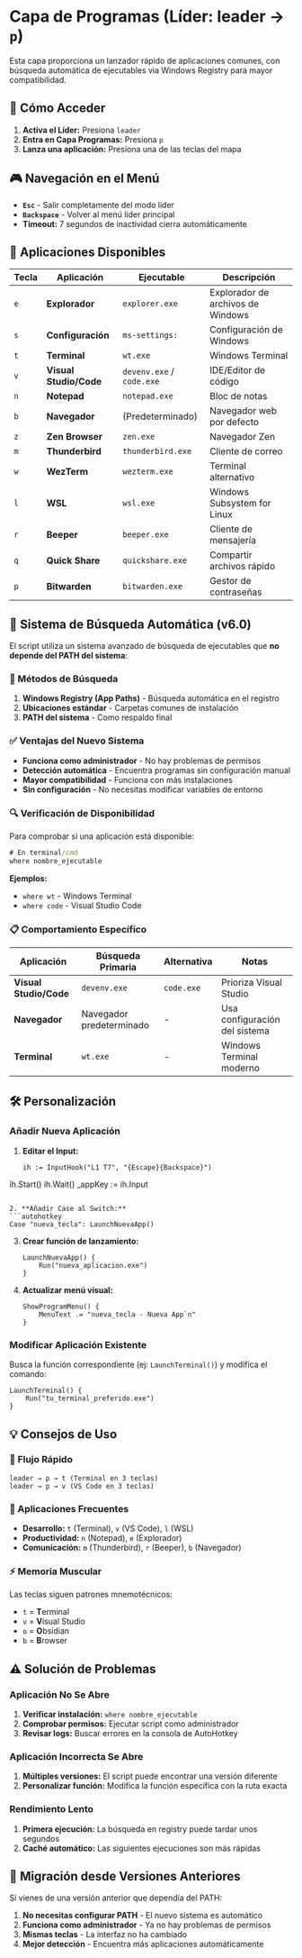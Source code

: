 # Capa de Programas (Líder: leader → `p`)

Esta capa proporciona un lanzador rápido de aplicaciones comunes, con búsqueda automática de ejecutables via Windows Registry para mayor compatibilidad.

## 🎯 Cómo Acceder

1. **Activa el Líder:** Presiona `leader`
2. **Entra en Capa Programas:** Presiona `p`
3. **Lanza una aplicación:** Presiona una de las teclas del mapa

## 🎮 Navegación en el Menú

- **`Esc`** - Salir completamente del modo líder
- **`Backspace`** - Volver al menú líder principal
- **Timeout:** 7 segundos de inactividad cierra automáticamente

## 🚀 Aplicaciones Disponibles

| Tecla | Aplicación | Ejecutable | Descripción |
|-------|------------|------------|-------------|
| `e` | **Explorador** | `explorer.exe` | Explorador de archivos de Windows |
| `s` | **Configuración** | `ms-settings:` | Configuración de Windows |
| `t` | **Terminal** | `wt.exe` | Windows Terminal |
| `v` | **Visual Studio/Code** | `devenv.exe` / `code.exe` | IDE/Editor de código |
| `n` | **Notepad** | `notepad.exe` | Bloc de notas |
| `b` | **Navegador** | (Predeterminado) | Navegador web por defecto |
| `z` | **Zen Browser** | `zen.exe` | Navegador Zen |
| `m` | **Thunderbird** | `thunderbird.exe` | Cliente de correo |
| `w` | **WezTerm** | `wezterm.exe` | Terminal alternativo |
| `l` | **WSL** | `wsl.exe` | Windows Subsystem for Linux |
| `r` | **Beeper** | `beeper.exe` | Cliente de mensajería |
| `q` | **Quick Share** | `quickshare.exe` | Compartir archivos rápido |
| `p` | **Bitwarden** | `bitwarden.exe` | Gestor de contraseñas |

## 🔧 Sistema de Búsqueda Automática (v6.0)

El script utiliza un sistema avanzado de búsqueda de ejecutables que **no depende del PATH del sistema**:

### 🎯 Métodos de Búsqueda
1. **Windows Registry (App Paths)** - Búsqueda automática en el registro
2. **Ubicaciones estándar** - Carpetas comunes de instalación
3. **PATH del sistema** - Como respaldo final

### ✅ Ventajas del Nuevo Sistema
- **Funciona como administrador** - No hay problemas de permisos
- **Detección automática** - Encuentra programas sin configuración manual
- **Mayor compatibilidad** - Funciona con más instalaciones
- **Sin configuración** - No necesitas modificar variables de entorno

### 🔍 Verificación de Disponibilidad

Para comprobar si una aplicación está disponible:

```cmd
# En terminal/cmd
where nombre_ejecutable
```

**Ejemplos:**
- `where wt` - Windows Terminal
- `where code` - Visual Studio Code

### 📋 Comportamiento Específico

| Aplicación | Búsqueda Primaria | Alternativa | Notas |
|------------|-------------------|-------------|--------|
| **Visual Studio/Code** | `devenv.exe` | `code.exe` | Prioriza Visual Studio |
| **Navegador** | Navegador predeterminado | - | Usa configuración del sistema |
| **Terminal** | `wt.exe` | - | Windows Terminal moderno |

## 🛠️ Personalización

### Añadir Nueva Aplicación

1. **Editar el Input:**
   ```autohotkey
   ih := InputHook("L1 T7", "{Escape}{Backspace}")
ih.Start()
ih.Wait()
_appKey := ih.Input
   ```

2. **Añadir Case al Switch:**
   ```autohotkey
   Case "nueva_tecla": LaunchNuevaApp()
   ```

3. **Crear función de lanzamiento:**
   ```autohotkey
   LaunchNuevaApp() {
       Run("nueva_aplicacion.exe")
   }
   ```

4. **Actualizar menú visual:**
   ```autohotkey
   ShowProgramMenu() {
       MenuText .= "nueva_tecla - Nueva App`n"
   }
   ```

### Modificar Aplicación Existente

Busca la función correspondiente (ej: `LaunchTerminal()`) y modifica el comando:

```autohotkey
LaunchTerminal() {
    Run("tu_terminal_preferido.exe")
}
```

## 💡 Consejos de Uso

### 🚀 Flujo Rápido
```
leader → p → t (Terminal en 3 teclas)
leader → p → v (VS Code en 3 teclas)
```

### 🎯 Aplicaciones Frecuentes
- **Desarrollo:** `t` (Terminal), `v` (VS Code), `l` (WSL)
- **Productividad:** `n` (Notepad), `e` (Explorador)
- **Comunicación:** `m` (Thunderbird), `r` (Beeper), `b` (Navegador)

### ⚡ Memoria Muscular
Las teclas siguen patrones mnemotécnicos:
- `t` = **T**erminal
- `v` = **V**isual Studio
- `o` = **O**bsidian
- `b` = **B**rowser

## ⚠️ Solución de Problemas

### Aplicación No Se Abre
1. **Verificar instalación:** `where nombre_ejecutable`
2. **Comprobar permisos:** Ejecutar script como administrador
3. **Revisar logs:** Buscar errores en la consola de AutoHotkey

### Aplicación Incorrecta Se Abre
1. **Múltiples versiones:** El script puede encontrar una versión diferente
2. **Personalizar función:** Modifica la función específica con la ruta exacta

### Rendimiento Lento
1. **Primera ejecución:** La búsqueda en registry puede tardar unos segundos
2. **Caché automático:** Las siguientes ejecuciones son más rápidas

## 🔄 Migración desde Versiones Anteriores

Si vienes de una versión anterior que dependía del PATH:

1. **No necesitas configurar PATH** - El nuevo sistema es automático
2. **Funciona como administrador** - Ya no hay problemas de permisos
3. **Mismas teclas** - La interfaz no ha cambiado
4. **Mejor detección** - Encuentra más aplicaciones automáticamente

